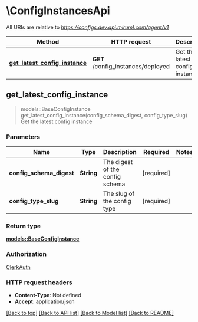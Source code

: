 # \ConfigInstancesApi

All URIs are relative to *https://configs.dev.api.miruml.com/agent/v1*

Method | HTTP request | Description
------------- | ------------- | -------------
[**get_latest_config_instance**](ConfigInstancesApi.md#get_latest_config_instance) | **GET** /config_instances/deployed | Get the latest config instance



## get_latest_config_instance

> models::BaseConfigInstance get_latest_config_instance(config_schema_digest, config_type_slug)
Get the latest config instance

### Parameters


Name | Type | Description  | Required | Notes
------------- | ------------- | ------------- | ------------- | -------------
**config_schema_digest** | **String** | The digest of the config schema | [required] |
**config_type_slug** | **String** | The slug of the config type | [required] |

### Return type

[**models::BaseConfigInstance**](BaseConfigInstance.md)

### Authorization

[ClerkAuth](../README.md#ClerkAuth)

### HTTP request headers

- **Content-Type**: Not defined
- **Accept**: application/json

[[Back to top]](#) [[Back to API list]](../README.md#documentation-for-api-endpoints) [[Back to Model list]](../README.md#documentation-for-models) [[Back to README]](../README.md)

